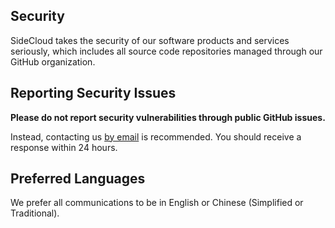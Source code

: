 ## Security

SideCloud takes the security of our software products and services seriously, which includes all source code repositories managed through our GitHub organization.

## Reporting Security Issues

**Please do not report security vulnerabilities through public GitHub issues.**

Instead, contacting us [by email](mailto:contact@sidecloud.cc) is recommended. You should receive a response within 24 hours.

## Preferred Languages

We prefer all communications to be in English or Chinese (Simplified or Traditional).